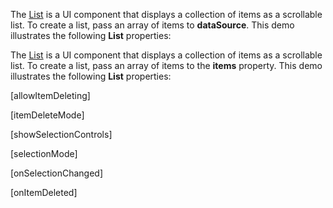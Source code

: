 <!-- jQuery -->
The [List](/Documentation/ApiReference/UI_Widgets/dxList/) is a UI component that displays a collection of items as a scrollable list. To create a list, pass an array of items to **dataSource**. This demo illustrates the following  **List** properties:
<!-- ANGULAR, etc -->
The [List](/Documentation/ApiReference/UI_Widgets/dxList/) is a UI component that displays a collection of items as a scrollable list. To create a list, pass an array of items to the **items** property. This demo illustrates the following  **List** properties:

[allowItemDeleting]

[itemDeleteMode]

[showSelectionControls]

[selectionMode]

[onSelectionChanged]

[onItemDeleted]